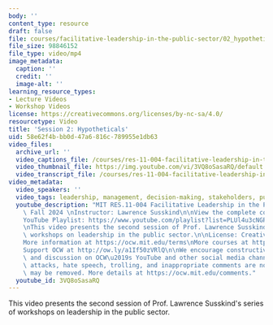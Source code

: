 ```yaml
---
body: ''
content_type: resource
draft: false
file: courses/facilitative-leadership-in-the-public-sector/02_hypotheticals_v3-1080p_360p_16_9.mp4
file_size: 98846152
file_type: video/mp4
image_metadata:
  caption: ''
  credit: ''
  image-alt: ''
learning_resource_types:
- Lecture Videos
- Workshop Videos
license: https://creativecommons.org/licenses/by-nc-sa/4.0/
resourcetype: Video
title: 'Session 2: Hypotheticals'
uid: 58e62f4b-bb0d-47a6-816c-789955e1db63
video_files:
  archive_url: ''
  video_captions_file: /courses/res-11-004-facilitative-leadership-in-the-public-sector-fall-2024/1F7Yrfy35w99iYaMxayqq9geb4W0JI0k8_transcript.webvtt
  video_thumbnail_file: https://img.youtube.com/vi/3VQ8oSasaRQ/default.jpg
  video_transcript_file: /courses/res-11-004-facilitative-leadership-in-the-public-sector-fall-2024/1F7Yrfy35w99iYaMxayqq9geb4W0JI0k8_transcript.pdf
video_metadata:
  video_speakers: ''
  video_tags: leadership, management, decision-making, stakeholders, public sector
  youtube_description: "MIT RES.11-004 Facilitative Leadership in the Public Sector,\
    \ Fall 2024 \nInstructor: Lawrence Susskind\n\nView the complete course: https://ocw.mit.edu/courses/res-11-004-facilitative-leadership-in-the-public-sector-fall-2024\n\
    YouTube Playlist: https://www.youtube.com/playlist?list=PLUl4u3cNGP60O02XvPeXfmDpv3Dir9q0T\n\
    \nThis video presents the second session of Prof. Lawrence Susskind's series of\
    \ workshops on leadership in the public sector.\n\nLicense: Creative Commons BY-NC-SA\n\
    More information at https://ocw.mit.edu/terms\nMore courses at https://ocw.mit.edu\n\
    Support OCW at http://ow.ly/a1If50zVRlQ\n\nWe encourage constructive comments\
    \ and discussion on OCW\u2019s YouTube and other social media channels. Personal\
    \ attacks, hate speech, trolling, and inappropriate comments are not allowed and\
    \ may be removed. More details at https://ocw.mit.edu/comments."
  youtube_id: 3VQ8oSasaRQ
---
```

This video presents the second session of Prof. Lawrence Susskind's series of workshops on leadership in the public sector.